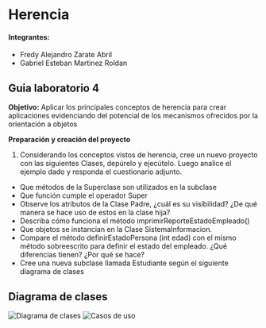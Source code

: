 # Herencia
#### Integrantes:
  - Fredy Alejandro Zarate Abril
  - Gabriel Esteban Martinez Roldan

## Guia laboratorio 4

**Objetivo:** Aplicar los principales conceptos de herencia para crear aplicaciones evidenciando del potencial de los mecanismos ofrecidos por la orientación a objetos

**Preparación y creación del proyecto**

1. Considerando los conceptos vistos de herencia, cree un nuevo proyecto con las siguientes Clases,
depúrelo y ejecútelo. Luego analice el ejemplo dado y responda el cuestionario adjunto.

  - Que métodos de la Superclase son utilizados en la subclase
  - Que función cumple el operador Super
  - Observe los atributos de la Clase Padre, ¿cuál es su visibilidad? ¿De qué manera se hace uso de estos en la clase hija?
  - Describa cómo funciona el método imprimirReporteEstadoEmpleado()
  - Que objetos se instancian en la Clase SistemaInformacion.
  - Compare el método definirEstadoPersona (int edad) con el mismo método sobreescrito para definir el estado del empleado. ¿Qué diferencias tienen? ¿Por qué se hace?
  - Cree una nueva subclase llamada Estudiante según el siguiente diagrama de clases
  
## Diagrama de clases

![Diagrama de clases](https://user-images.githubusercontent.com/89433189/226069865-17abb210-b726-4354-984a-45c14db2b215.png)
![Casos de uso](https://user-images.githubusercontent.com/89433189/226071822-36c0c924-73be-4dbd-ae62-658db75e2266.png)
